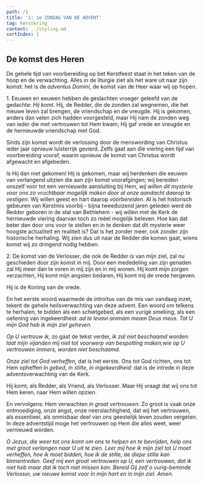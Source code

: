 ```yaml
---
path: /1
title: '1: 1e ZONDAG VAN DE ADVENT'
tag: kerstkring
content: ../styling.md
sortIndex: 1
---
```


## De komst des Heren

De gehele tijd van voorbereiding op bet Kerstfeest staat in het teken van de hoop en de verwachting. Alles in de liturgie ziet als het ware uit naar zijn komst: het is de _adventus Domini_, de komst van de Heer waar wij op hopen.

1\. Eeuwen en eeuwen hebben de geslachten vroeger geleefd van de gedachte: _Hij komt_. Hij, de Redder, die de zonden zal wegnemen, die het nieuwe leven zal brengen, de vriendschap en de vreugde. Hij is gekomen, anders dan velen zich hadden voorgesteld, maar Hij nam de zonden weg van ieder die met vertrouwen tot Hem kwam; Hij gaf vrede en vreugde en de hernieuwde vriendschap met God.

Sinds zijn komst wordt de verlossing door de menswording van Christus ieder jaar opnieuw luisterrijk gevierd. Zelfs gaat aan die viering een tijd van voorbereiding vooraf, waarin opnieuw de komst van Christus wordt afgewacht en afgebeden.

Is Hij dan niet gekomen! Hij is gekomen, maar wij herdenken die eeuwen van verlangend uitzien die aan zijn komst voorafgingen; wij bereiden onszelf voor tot een vernieuwde aansluiting bij Hem, _wij willen dit mysterie voor ons zo vruchtbaar mogelijk maken door al onze aandacht daarop te vestigen_. Wij willen geest en hart daarop _voorbereiden_. Al is het historisch gebeuren van Kerstmis voorbij - bijna tweeduizend jaren geleden werd de Redder geboren in de stal van Bethlehem - wij willen met de Kerk de hernieuwde viering daarvan toch zo reëel mogelijk beleven. Hoe kan dat beter dan door ons voor te stellen en in te denken dat dit mysterie weer hoogste actualiteit en realiteit is? Dat is het zonder meer, ook zonder zijn historische herhaling. Wij zien dus uit naar de Redder die komen gaat, wiens komst wij zo dringend nodig hebben.

2\. De komst van de Verlosser, die ook de Redder is van mijn ziel, zal nu geschieden door zijn komst in mij. Door een mededeling van zijn genaden zal Hij meer dan te voren in mij zijn en in mij wonen. Hij komt mijn zorgen verzachten, Hij komt mijn angsten bedaren, Hij komt mij de vrede hergeven.

Hij is de Koning van de vrede.

En het eerste woord waarmede de introïtus van de mis van vandaag inzet, tekent de gehele heilsverwachting van deze advent. Een woord om telkens te herhalen, te bidden als een schietgebed, als een vurige smeking, als een oefening van ingekeerdheid: _ad te levavi animam meam Deus meus_. _Tot U mijn God heb ik mijn ziel geheven._

_Op U vertrouw ik,_ zo gaat de tekst verder, _ik zal niet beschaamd worden: laat mijn vijanden mij niet tot voorwerp van bespotting maken;wie op U vertrouwen immers, worden niet beschaamd._

_Onze ziel tot God verheffen,_ dat is het eerste. Ons tot God richten, ons tot Hem opheffen _in gebed, in stilte, in ingekeerdheid_: dat is de intrede in deze adventsverwachting van de Kerk.

Hij komt, als Redder, als Vriend, als Verlosser. Maar Hij vraagt dat wij ons tot Hem keren, naar Hem willen opzien.

En vervolgens: Hem verwachten _in groat vertrouwen_. Zo groot is vaak onze ontmoediging, onze angst, onze neerslachtigheid, dat wij het vertrouwen, als essentieel, als onmisbaar deel van ons geestelijk leven zouden vergeten. In deze adventstijd moge het vertrouwen op Hem die alles weet, weer vernieuwd worden.

_O Jezus, die weer tot ons komt om ons te helpen en te bevrijden, help ons met groot verlangen naar U uit te zien. Leer mij hoe ik mijn ziel tot U moet verheffen, hoe ik moet bidden, hoe ik de stilte, de diepe stilte kan binnentreden. Geef mij een groat vertrouwen op U, een vertrouwen, dat ik niet heb maar dat ik toch niet missen kan. Bereid Gij zelf o vurig-beminde Verlosser, uw nieuwe komst voor in mijn hart en in mijn ziel. Amen._
